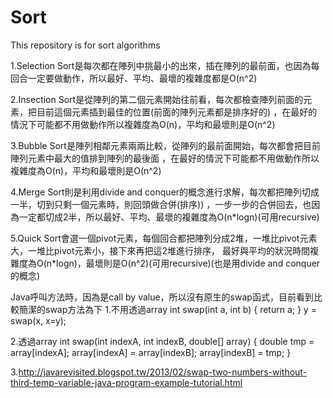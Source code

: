 # Sort

This repository is for sort algorithms 

1.Selection Sort是每次都在陣列中挑最小的出來，插在陣列的最前面，也因為每回合一定要做動作，所以最好、平均、最壞的複雜度都是O(n^2)

2.Insection Sort是從陣列的第二個元素開始往前看，每次都檢查陣列前面的元素，把目前這個元素插到最佳的位置(前面的陣列元素都是排序好的)
，在最好的情況下可能都不用做動作所以複雜度為O(n)，平均和最壞則是O(n^2)

3.Bubble Sort是陣列相鄰元素兩兩比較，從陣列的最前面開始，每次都會把目前陣列元素中最大的值排到陣列的最後面
，在最好的情況下可能都不用做動作所以複雜度為O(n)，平均和最壞則是O(n^2)

4.Merge Sort則是利用divide and conquer的概念進行求解，每次都把陣列切成一半，切到只剩一個元素時，則回頭做合併(排序))
，一步一步的合併回去，也因為一定都切成2半，所以最好、平均、最壞的複雜度為O(n*logn)(可用recursive)

5.Quick Sort會選一個pivot元素，每個回合都把陣列分成2堆，一堆比pivot元素大，一堆比pivot元素小，接下來再把這2堆進行排序，
最好與平均的狀況時間複雜度為O(n*logn)，最壞則是O(n^2)(可用recursive)(也是用divide and conquer的概念)

Java呼叫方法時，因為是call by value，所以沒有原生的swap函式，目前看到比較簡潔的swap方法為下
1.不用透過array
int swap(int a, int b) 
{
  return a;
}
y = swap(x, x=y);

2.透過array
int swap(int indexA, int indexB, double[] array)
{
  double tmp = array[indexA];
  array[indexA] = array[indexB];
  array[indexB] = tmp;
}

3.http://javarevisited.blogspot.tw/2013/02/swap-two-numbers-without-third-temp-variable-java-program-example-tutorial.html
